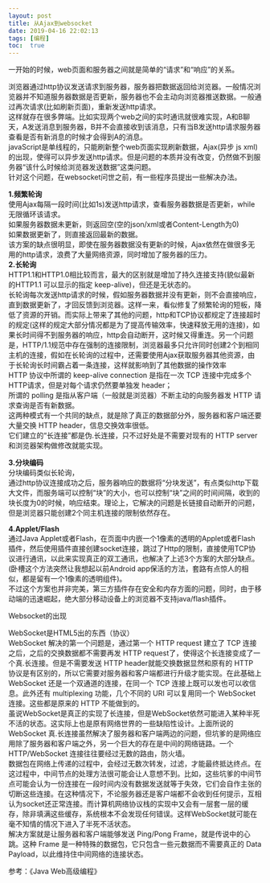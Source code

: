 ```yaml
---
layout: post
title: 从Ajax到websocket
date: 2019-04-16 22:02:13
tags: [编程]
toc:  true
---
```

 一开始的时候，web页面和服务器之间就是简单的“请求”和“响应”的关系。  

浏览器通过http协议发送请求到服务器，服务器把数据返回给浏览器。一般情况浏览器并不知道服务器数据是否更新，服务器也不会主动向浏览器推送数据。一般通过再次请求(比如刷新页面)，重新发送http请求。  
这样就存在很多弊端。比如实现两个web之间的实时通讯就很难实现，A和B聊天，A发送消息到服务器，B并不会直接收到该消息，只有当B发送http请求服务器查看是否有新消息的时候才会得到A的消息。  
javaScript是单线程的，只能刷新整个web页面实现刷新数据，Ajax(异步 js xml)的出现，使得可以异步发送http请求。但是问题的本质并没有改变，仍然做不到服务器“该什么时候给浏览器发送数据”这类问题。  
针对这个问题，在websocket问世之前，有一些程序员提出一些解决办法。  

**1.频繁轮询**  
使用Ajax每隔一段时间(比如1s)发送http请求，查看服务器数据是否更新，while无限循环该请求。  
如果服务器数据未更新，则返回空(空的json/xml或者Content-Length为0)  
如果数据更新了，则直接返回最新的数据。  
该方案的缺点很明显，即使在服务器数据没有更新的时候，Ajax依然在做很多无用的http请求，浪费了大量网络资源，同时增加了服务器的压力。  
**2.长轮询**  
HTTP1.1和HTTP1.0相比较而言，最大的区别就是增加了持久连接支持(貌似最新的HTTP1.1 可以显示的指定 keep-alive)，但还是无状态的。  
长轮询每次发送http请求的时候，假如服务器数据并没有更新，则不会直接响应，直到数据更新了，才回反馈到浏览器。这样一来，看似修复了频繁轮询的短板，降低了资源的开销。而实际上带来了其他的问题，http和TCP协议都规定了连接超时的规定(这样的规定大部分情况都是为了提高传输效率，快速释放无用的连接)，如果长时间得不到服务器的响应，http会自动断开，这时候又得重连。另一个问题是，HTTP/1.1规范中存在强制的连接限制，浏览器最多只允许同时创建2个到相同主机的连接，假如在长轮询的过程中，还需要使用Ajax获取服务器其他资源，由于长轮询长时间霸占着一条连接，这样就影响到了其他数据的操作效率  
HTTP 协议中所谓的 keep-alive connection 是指在一次 TCP 连接中完成多个 HTTP请求，但是对每个请求仍然要单独发 header；  
所谓的 polling 是指从客户端（一般就是浏览器）不断主动的向服务器发 HTTP 请求查询是否有新数据。  
这两种模式有一个共同的缺点，就是除了真正的数据部分外，服务器和客户端还要大量交换 HTTP header，信息交换效率很低。  
它们建立的“长连接”都是伪.长连接，只不过好处是不需要对现有的 HTTP server 和浏览器架构做修改就能实现。  

**3.分块编码**  
分块编码类似长轮询，  
通过http协议连接成功之后，服务器响应的数据将“分块发送”，有点类似http下载大文件，而服务端可以控制“块”的大小，也可以控制“块”之间的时间间隔，收到的块长度为0的时候，响应结束。理论上，它解决的问题是长链接自动断开的问题，但是浏览器只能创建2个同主机连接的限制依然存在。  

**4.Applet/Flash**  
通过Java Applet或者Flash，在页面中内嵌一个1像素的透明的Applet或者Flash插件，然后使用插件直接创建socket连接，跳过了Http的限制，直接使用TCP协议进行通讯，以此来实现真正的双工通讯，也解决了上述3个方案的大部分缺点。(卧槽这个方法突然让我想起以前Android app保活的方法，套路有点惊人的相似，都是留有一个1像素的透明组件)。  
不过这个方案也并非完美，第三方插件存在安全和内存方面的问题，同时，由于移动端的迅速崛起，绝大部分移动设备上的浏览器不支持java/flash插件。  

Websocket的出现  

WebSocket是HTML5出的东西（协议）  
WebSocket 解决的第一个问题是，通过第一个 HTTP request 建立了 TCP 连接之后，之后的交换数据都不需要再发 HTTP request了，使得这个长连接变成了一个真.长连接。但是不需要发送 HTTP header就能交换数据显然和原有的 HTTP 协议是有区别的，所以它需要对服务器和客户端都进行升级才能实现。在此基础上 WebSocket 还是一个双通道的连接，在同一个 TCP 连接上既可以发也可以收信息。此外还有 multiplexing 功能，几个不同的 URI 可以复用同一个 WebSocket 连接。这些都是原来的 HTTP 不能做到的。  
虽说WebSocket是真正的实现了长连接，但是WebSocket依然可能进入某种半死不活的状态。这实际上也是原有网络世界的一些缺陷性设计。上面所说的WebSocket 真.长连接虽然解决了服务器和客户端两边的问题，但坑爹的是网络应用除了服务器和客户端之外，另一个巨大的存在是中间的网络链路。一个 HTTP/WebSocket 连接往往要经过无数的路由，防火墙。  
数据包在网络上传递的过程中，会经过无数次转发，过滤，才能最终抵达终点。在这过程中，中间节点的处理方法很可能会让人意想不到。比如，这些坑爹的中间节点可能会认为一份连接在一段时间内没有数据发送就等于失效，它们会自作主张的切断这些连接。在这种情况下，不论服务器还是客户端都不会收到任何提示，互相认为socket还正常连接。而计算机网络协议栈的实现中又会有一层套一层的缓存，除非填满这些缓存，系统根本不会发现任何错误。这样WebSocket就可能在毫不知情的情况下进入了半死不活状态。  
解决方案就是让服务器和客户端能够发送 Ping/Pong Frame，就是传说中的心跳。这种 Frame 是一种特殊的数据包，它只包含一些元数据而不需要真正的 Data Payload，以此维持住中间网络的连接状态。  



参考：《Java Web高级编程》